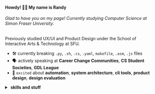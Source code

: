#### Howdy! 🙋‍♂️ My name is Randy 

###### Glad to have you on my page! Currently studying Computer Science at Simon Fraser University. 
Previously studied UX/UI and Product Design under the School of Interactive Arts & Technology at SFU.

- 🛠️ currently breaking `.py`, `.sh`, `.cs`, `.yaml`, `makefile`, `.asm`, `.js` files
- 🗣️ actively speaking at **Career Change Communities**, **CS Student Societies**, **GDL League** 
- 🐠 `excited` about **automation**, **system architecture**, **cli tools**, **product design**, **design evaluation**

<details>
    <summary><b>&nbsp;skills and stuff</b></summary>
    <p>
    <img height="50%" width="auto" src ="https://github-readme-stats.vercel.app/api/top-langs/?username=randypanopio&layout=compact&hide_border=true&theme=darcula&bg_color=00000000&langs_count=6&hide=jupyter%20notebook,tex,css,php&exclude_repo=Pacman-AI">
    <!-- <br> -->
    </p>

### Languages
![Python](https://img.shields.io/badge/Python-FFD43B?style=for-the-badge&logo=python&color=2c2830&logoColor=AAA&style=flat-square)
![C#](https://img.shields.io/badge/C%23-239120?style=for-the-badge&logo=csharp&color=2c2830&logoColor=AAA&style=flat-square)
![C](https://img.shields.io/badge/C-00599C?style=for-the-badge&logo=c&color=2c2830&logoColor=AAA&style=flat-square)
![C++](https://img.shields.io/badge/C%2B%2B-00599C?style=for-the-badge&logo=c%2B%2B&color=2c2830&logoColor=AAA&style=flat-square)
![Java](https://img.shields.io/badge/Java-ED8B00?style=for-the-badge&logo=openjdk&color=2c2830&logoColor=AAA&style=flat-square)
![PHP](https://img.shields.io/badge/PHP-777BB4?style=for-the-badge&logo=php&color=2c2830&logoColor=AAA&style=flat-square)
![HTML5](https://img.shields.io/badge/HTML5-E34F26?style=for-the-badge&logo=html5&color=2c2830&logoColor=AAA&style=flat-square)
![CSS3](https://img.shields.io/badge/CSS3-1572B6?style=for-the-badge&logo=css3&color=2c2830&logoColor=AAA&style=flat-square)
![JavaScript](https://img.shields.io/badge/JavaScript-323330?style=for-the-badge&logo=javascript&color=2c2830&logoColor=AAA&style=flat-square)
![TypeScript](https://img.shields.io/badge/TypeScript-007ACC?style=for-the-badge&logo=typescript&color=2c2830&logoColor=AAA&style=flat-square)
![Bash](https://img.shields.io/badge/Bash-121011?style=for-the-badge&logo=gnu-bash&color=2c2830&logoColor=AAA&style=flat-square)
![Powershell](https://img.shields.io/badge/powershell-5391FE?style=for-the-badge&logo=powershell&color=2c2830&logoColor=AAA&style=flat-square)

### Frameworks
![frontend](https://img.shields.io/static/v1?label=&message=frontend:&color=111&style=flat-square)
![React](https://img.shields.io/badge/React-20232A?style=for-the-badge&logo=react&color=2c2830&logoColor=AAA&style=flat-square)
![Angular](https://img.shields.io/badge/Angular-DD0031?style=for-the-badge&logo=angular&color=2c2830&logoColor=AAA&style=flat-square)
![Bootstrap](https://img.shields.io/badge/Bootstrap-563D7C?style=for-the-badge&logo=bootstrap&color=2c2830&logoColor=AAA&style=flat-square)
![JQuery](https://img.shields.io/badge/jQuery-0769AD?style=for-the-badge&logo=jquery&color=2c2830&logoColor=AAA&style=flat-square)


![build/package](https://img.shields.io/static/v1?label=&message=build/package:&color=111&style=flat-square)
![Webpack](https://img.shields.io/badge/Webpack-8DD6F9?style=for-the-badge&logo=Webpack&color=2c2830&logoColor=AAA&style=flat-square)
![Vite](https://img.shields.io/badge/Vite-B73BFE?style=for-the-badge&logo=vite&color=2c2830&logoColor=AAA&style=flat-square)
![Gulp](https://img.shields.io/badge/Gulp-CF4647?style=for-the-badge&logo=gulp&color=2c2830&logoColor=AAA&style=flat-square)
![Npm](https://img.shields.io/badge/npm-CB3837?style=for-the-badge&logo=npm&color=2c2830&logoColor=AAA&style=flat-square)
![Yarn](https://img.shields.io/badge/Yarn-2C8EBB?style=for-the-badge&logo=yarn&color=2c2830&logoColor=AAA&style=flat-square)
![Nuget](https://img.shields.io/badge/NuGet-004880?style=for-the-badge&logo=nuget&color=2c2830&logoColor=AAA&style=flat-square)


![backend](https://img.shields.io/static/v1?label=&message=backend:&color=111&style=flat-square)
![Flask](https://img.shields.io/badge/Flask-000000?style=for-the-badge&logo=flask&color=2c2830&logoColor=AAA&style=flat-square)
![Django](https://img.shields.io/badge/Django-092E20?style=for-the-badge&logo=django&color=2c2830&logoColor=AAA&style=flat-square)
![NET](https://img.shields.io/badge/.NET-512BD4?style=for-the-badge&logo=dotnet&color=2c2830&logoColor=AAA&style=flat-square)
![NodeJS](https://img.shields.io/badge/Node%20js-339933?style=for-the-badge&logo=nodedotjs&color=2c2830&logoColor=AAA&style=flat-square)


![database](https://img.shields.io/static/v1?label=&message=database:&color=111&style=flat-square)
![PostgresQL](https://img.shields.io/badge/PostgreSQL-316192?style=for-the-badge&logo=postgresql&color=2c2830&logoColor=AAA&style=flat-square)
![MySQL](https://img.shields.io/badge/MySQL-005C84?style=for-the-badge&logo=mysql&color=2c2830&logoColor=AAA&style=flat-square)
![MongoDB](https://img.shields.io/badge/MongoDB-4EA94B?style=for-the-badge&logo=mongodb&color=2c2830&logoColor=AAA&style=flat-square)

![others](https://img.shields.io/static/v1?label=&message=others:&color=111&style=flat-square)
![Firebase](https://img.shields.io/badge/firebase-ffca28?style=for-the-badge&logo=firebase&color=2c2830&logoColor=AAA&style=flat-square)
![Jasmine](https://img.shields.io/badge/jasmine-%238A4182.svg?style=for-the-badge&logo=jasmine&color=2c2830&logoColor=AAA&style=flat-square)
![Qt](https://img.shields.io/badge/Qt-%23217346.svg?style=for-the-badge&logo=Qt&color=2c2830&logoColor=AAA&style=flat-square)


### Development Tools
![software/platforms](https://img.shields.io/static/v1?label=&message=software/platforms:&color=111&style=flat-square)
![Docker](https://img.shields.io/badge/Docker-2CA5E0?style=for-the-badge&logo=docker&color=2c2830&logoColor=AAA&style=flat-square)
![Unity](https://img.shields.io/badge/Unity-100000?style=for-the-badge&logo=unity&color=2c2830&logoColor=AAA&style=flat-square)
![Electron](https://img.shields.io/badge/Electron-2B2E3A?style=for-the-badge&logo=electron&color=2c2830&logoColor=AAA&style=flat-square)
![XAMPP](https://img.shields.io/badge/XAMPP-F37623?style=for-the-badge&logo=xampp&color=2c2830&logoColor=AAA&style=flat-square)



![ci/cd](https://img.shields.io/static/v1?label=&message=ci/cd:&color=111&style=flat-square)
![Jenkins](https://img.shields.io/badge/Jenkins-D24939?style=for-the-badge&logo=Jenkins&color=2c2830&logoColor=AAA&style=flat-square)
![Github Actions](https://img.shields.io/badge/Github%20Actions-282a2e?style=for-the-badge&logo=githubactions&color=2c2830&logoColor=AAA&style=flat-square)

![cloud-platforms](https://img.shields.io/static/v1?label=&message=cloud-platforms:&color=111&style=flat-square)
![AWS](https://img.shields.io/badge/Amazon_AWS-FF9900?style=for-the-badge&logo=amazonaws&color=2c2830&logoColor=AAA&style=flat-square)
![GCP](https://img.shields.io/badge/Google_Cloud_Platform-4285F4?style=for-the-badge&logo=google-cloud&color=2c2830&logoColor=AAA&style=flat-square)
![Vercel](https://img.shields.io/badge/Vercel-000000?style=for-the-badge&logo=vercel&color=2c2830&logoColor=AAA&style=flat-square)

![version-control](https://img.shields.io/static/v1?label=&message=version-control:&color=111&style=flat-square)
![Git](https://img.shields.io/badge/GIT-E44C30?style=for-the-badge&logo=git&color=2c2830&logoColor=AAA&style=flat-square)
![Subversion](https://img.shields.io/badge/Subversion-809CC9?style=for-the-badge&logo=subversion&color=2c2830&logoColor=AAA&style=flat-square)
![Perforce Helix](https://img.shields.io/badge/-PERFORCE%20HELIX-00AEEF?style=for-the-badge&logo=Perforce&color=2c2830&logoColor=AAA&style=flat-square)

![os](https://img.shields.io/static/v1?label=&message=os:&color=111&style=flat-square)
![MacOS](https://img.shields.io/badge/mac%20os-000000?style=for-the-badge&logo=apple&color=2c2830&logoColor=AAA&style=flat-square)
![Ubuntu](https://img.shields.io/badge/Ubuntu-E95420?style=for-the-badge&logo=ubuntu&color=2c2830&logoColor=AAA&style=flat-square)
![Linux](https://img.shields.io/badge/Linux-FCC624?style=for-the-badge&logo=linux&color=2c2830&logoColor=AAA&style=flat-square)
![Windows](https://img.shields.io/badge/Windows-0078D6?style=for-the-badge&logo=windows&color=2c2830&logoColor=AAA&style=flat-square)

### Design & Productivity
![design](https://img.shields.io/static/v1?label=&message=design:&color=111&style=flat-square)
![Creative Cloud](https://img.shields.io/badge/Adobe%20Creative%20Cloud-DA1F26?style=for-the-badge&logo=Adobe%20Creative%20Cloud&color=2c2830&logoColor=AAA&style=flat-square)
![Sketch](https://img.shields.io/badge/Sketch-FFB387?style=for-the-badge&logo=sketch&color=2c2830&logoColor=AAA&style=flat-square)
![Figma](https://img.shields.io/badge/Figma-F24E1E?style=for-the-badge&logo=figma&color=2c2830&logoColor=AAA&style=flat-square)


![productivity](https://img.shields.io/static/v1?label=&message=productivity:&color=111&style=flat-square)
![Jira](https://img.shields.io/badge/Jira-0052CC?style=for-the-badge&logo=Jira&color=2c2830&logoColor=AAA&style=flat-square)
![Trello](https://img.shields.io/badge/Trello-0052CC?style=for-the-badge&logo=trello&color=2c2830&logoColor=AAA&style=flat-square)
![Miro](https://img.shields.io/badge/Miro-F7C922?style=for-the-badge&logo=Miro&color=2c2830&logoColor=AAA&style=flat-square)

![others](https://img.shields.io/static/v1?label=&message=others:&color=111&style=flat-square)
![Blender](https://img.shields.io/badge/blender-%23F5792A.svg?style=for-the-badge&logo=blender&color=2c2830&logoColor=AAA&style=flat-square)
![Google Analytics](https://img.shields.io/badge/Google%20Analytics-E37400?style=for-the-badge&logo=google%20analytics&color=2c2830&logoColor=AAA&style=flat-square)

    
</details>
